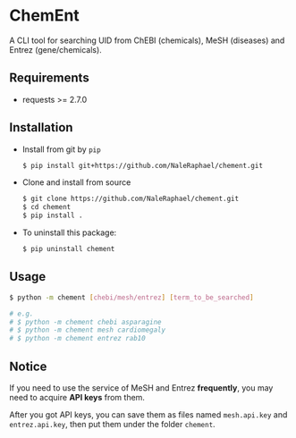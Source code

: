 # ChemEnt
A CLI tool for searching UID from ChEBI (chemicals), MeSH (diseases) and Entrez (gene/chemicals).

## Requirements
- requests >= 2.7.0

## Installation
- Install from git by `pip`

    ```bash
    $ pip install git+https://github.com/NaleRaphael/chement.git
    ```

- Clone and install from source

    ```bash
    $ git clone https://github.com/NaleRaphael/chement.git
    $ cd chement
    $ pip install .
    ```

- To uninstall this package:

    ```bash
    $ pip uninstall chement
    ```

## Usage
```bash
$ python -m chement [chebi/mesh/entrez] [term_to_be_searched]

# e.g.
# $ python -m chement chebi asparagine
# $ python -m chement mesh cardiomegaly
# $ python -m chement entrez rab10
```

## Notice
If you need to use the service of MeSH and Entrez **frequently**, you may need to acquire **API keys** from them.

After you got API keys, you can save them as files named `mesh.api.key` and `entrez.api.key`, then put them under the folder `chement`.

